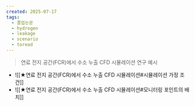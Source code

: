 ```yaml
---
created: 2025-07-17
tags:
  - 졸업논문
  - hydrogen
  - leakage
  - scenario
  - toread
---
```

> 연료 전지 공간(FCR)에서 수소 누출 CFD 시뮬레이션 연구 예시
- ![[★연료 전지 공간(FCR)에서 수소 누출 CFD 시뮬레이션#시뮬레이션 가정 조건]]
-  ![[★연료 전지 공간(FCR)에서 수소 누출 CFD 시뮬레이션#모니터링 포인트의 배치]]